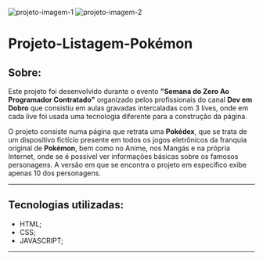 ![projeto-imagem-1](https://ik.imagekit.io/9eeypfgot/print1.png?updatedAt=1684343550086) 
![projeto-imagem-2](https://ik.imagekit.io/9eeypfgot/print2.png?updatedAt=1684343550148)

# **Projeto-Listagem-Pokémon**

## **Sobre:**
Este projeto foi desenvolvido durante o evento **"Semana do Zero Ao Programador Contratado"** organizado pelos profissionais do canal **Dev em Dobro** que consistiu em aulas gravadas intercaladas com 3 lives, onde em cada live foi usada uma tecnologia diferente para a construção da página.

O projeto consiste numa página que retrata uma **Pokédex**, que se trata de um dispositivo fictício presente em todos os jogos eletrônicos da franquia original de **Pokémon**, bem como no Anime, nos Mangás e na própria Internet, onde se é possível ver informações básicas sobre os famosos personagens. A versão em que se encontra o projeto em específico exibe apenas 10 dos personagens. 

---

## **Tecnologias utilizadas:**
 - HTML;
 - CSS;
 - JAVASCRIPT;
 ---
